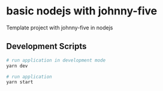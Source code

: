 # basic nodejs with johnny-five

Template project with johnny-five in nodejs

## Development Scripts

```bash
# run application in development mode
yarn dev

# run application
yarn start
```